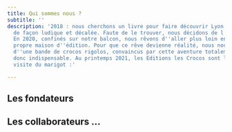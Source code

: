 ```yaml
---
title: Qui sommes nous ?
subtitle: ''
description: '2018 : nous cherchons un livre pour faire découvrir Lyon à nos enfants
  de façon ludique et décalée. Faute de le trouver, nous décidons de l''écrire nous-mêmes.
  En 2020, confinés sur notre balcon, nous rêvons d''aller plus loin en montant notre
  propre maison d''édition. Pour que ce rêve devienne réalité, nous nous entourons
  d''une bande de crocos rigolos, convaincus par cette aventure totalement déraisonnable,
  donc indispensable. Au printemps 2021, les Editions les Crocos sont là ! Petite
  visite du marigot :'

---
```

## Les fondateurs

<team display="founder"></team>

## Les collaborateurs ...

<team display="collaborator"></team>